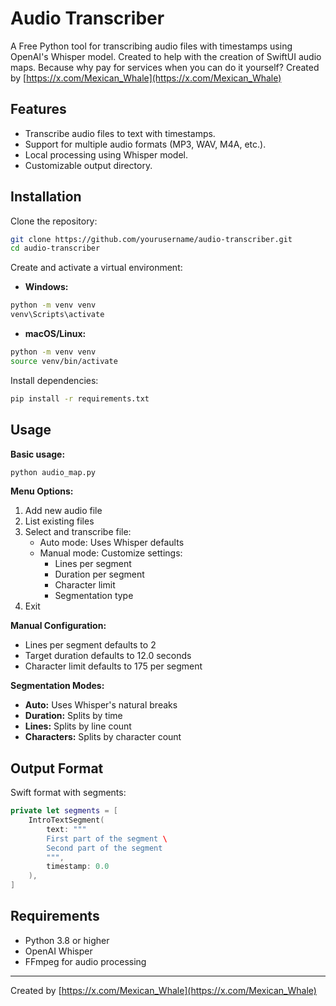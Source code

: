 # Audio Transcriber

A Free Python tool for transcribing audio files with timestamps using OpenAI's Whisper model. 
Created to help with the creation of SwiftUI audio maps. Because why pay for services when you can do it yourself?
Created by [https://x.com/Mexican_Whale](https://x.com/Mexican_Whale)

## Features
- Transcribe audio files to text with timestamps.
- Support for multiple audio formats (MP3, WAV, M4A, etc.).
- Local processing using Whisper model.
- Customizable output directory.

## Installation

Clone the repository:
```bash
git clone https://github.com/yourusername/audio-transcriber.git
cd audio-transcriber
```

Create and activate a virtual environment:
- **Windows:**
```bash
python -m venv venv
venv\Scripts\activate
```
- **macOS/Linux:**
```bash
python -m venv venv
source venv/bin/activate
```

Install dependencies:
```bash
pip install -r requirements.txt
```

## Usage

**Basic usage:**
```bash
python audio_map.py
```

**Menu Options:**
1. Add new audio file
2. List existing files
3. Select and transcribe file:
   - Auto mode: Uses Whisper defaults
   - Manual mode: Customize settings:
     - Lines per segment
     - Duration per segment
     - Character limit
     - Segmentation type
4. Exit

**Manual Configuration:**
- Lines per segment defaults to 2
- Target duration defaults to 12.0 seconds
- Character limit defaults to 175 per segment

**Segmentation Modes:**
- **Auto:** Uses Whisper's natural breaks
- **Duration:** Splits by time
- **Lines:** Splits by line count
- **Characters:** Splits by character count

## Output Format
Swift format with segments:
```swift
private let segments = [
    IntroTextSegment(
        text: """
        First part of the segment \
        Second part of the segment
        """,
        timestamp: 0.0
    ),
]
```

## Requirements
- Python 3.8 or higher
- OpenAI Whisper
- FFmpeg for audio processing

---

Created by [https://x.com/Mexican_Whale](https://x.com/Mexican_Whale)
